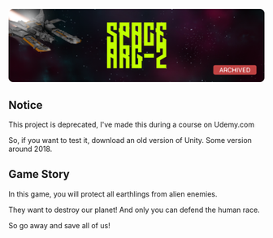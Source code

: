 ![cover](https://raw.githubusercontent.com/AlbertoLourenco/Space-ARG-2/master/github-assets/cover.png)

## Notice

This project is deprecated, I've made this during a course on Udemy.com

So, if you want to test it, download an old version of Unity. Some version around 2018.

## Game Story

In this game, you will protect all earthlings from alien enemies.

They want to destroy our planet! And only you can defend the human race.

So go away and save all of us!
